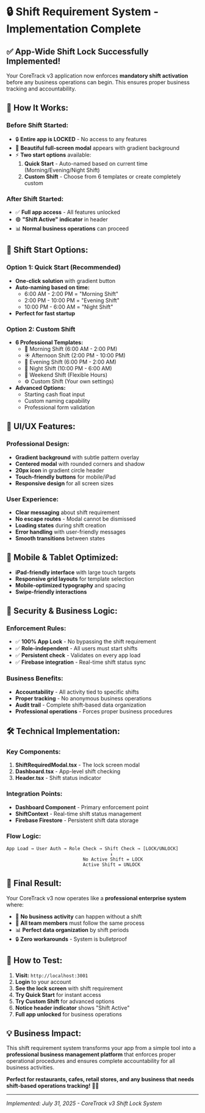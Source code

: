 # 🔒 Shift Requirement System - Implementation Complete

## ✅ **App-Wide Shift Lock Successfully Implemented!**

Your CoreTrack v3 application now enforces **mandatory shift activation** before any business operations can begin. This ensures proper business tracking and accountability.

## 🚨 **How It Works:**

### **Before Shift Started:**
- 🔒 **Entire app is LOCKED** - No access to any features
- 🎨 **Beautiful full-screen modal** appears with gradient background
- ⚡ **Two start options** available:
  1. **Quick Start** - Auto-named based on current time (Morning/Evening/Night Shift)
  2. **Custom Shift** - Choose from 6 templates or create completely custom

### **After Shift Started:**
- ✅ **Full app access** - All features unlocked
- 🟢 **"Shift Active" indicator** in header
- 📊 **Normal business operations** can proceed

## 🎯 **Shift Start Options:**

### **Option 1: Quick Start (Recommended)**
- **One-click solution** with gradient button
- **Auto-naming based on time:**
  - 6:00 AM - 2:00 PM = "Morning Shift"
  - 2:00 PM - 10:00 PM = "Evening Shift" 
  - 10:00 PM - 6:00 AM = "Night Shift"
- **Perfect for fast startup**

### **Option 2: Custom Shift**
- **6 Professional Templates:**
  - 🌅 Morning Shift (6:00 AM - 2:00 PM)
  - ☀️ Afternoon Shift (2:00 PM - 10:00 PM)
  - 🌆 Evening Shift (6:00 PM - 2:00 AM)
  - 🌙 Night Shift (10:00 PM - 6:00 AM)
  - 🎉 Weekend Shift (Flexible Hours)
  - ⚙️ Custom Shift (Your own settings)
- **Advanced Options:**
  - Starting cash float input
  - Custom naming capability
  - Professional form validation

## 🎨 **UI/UX Features:**

### **Professional Design:**
- **Gradient background** with subtle pattern overlay
- **Centered modal** with rounded corners and shadow
- **20px icon** in gradient circle header
- **Touch-friendly buttons** for mobile/iPad
- **Responsive design** for all screen sizes

### **User Experience:**
- **Clear messaging** about shift requirement
- **No escape routes** - Modal cannot be dismissed
- **Loading states** during shift creation
- **Error handling** with user-friendly messages
- **Smooth transitions** between states

## 📱 **Mobile & Tablet Optimized:**
- **iPad-friendly interface** with large touch targets
- **Responsive grid layouts** for template selection
- **Mobile-optimized typography** and spacing
- **Swipe-friendly interactions**

## 🔐 **Security & Business Logic:**

### **Enforcement Rules:**
- ✅ **100% App Lock** - No bypassing the shift requirement
- ✅ **Role-independent** - All users must start shifts
- ✅ **Persistent check** - Validates on every app load
- ✅ **Firebase integration** - Real-time shift status sync

### **Business Benefits:**
- **Accountability** - All activity tied to specific shifts
- **Proper tracking** - No anonymous business operations
- **Audit trail** - Complete shift-based data organization
- **Professional operations** - Forces proper business procedures

## 🛠️ **Technical Implementation:**

### **Key Components:**
1. **ShiftRequiredModal.tsx** - The lock screen modal
2. **Dashboard.tsx** - App-level shift checking
3. **Header.tsx** - Shift status indicator

### **Integration Points:**
- **Dashboard Component** - Primary enforcement point
- **ShiftContext** - Real-time shift status management
- **Firebase Firestore** - Persistent shift data storage

### **Flow Logic:**
```
App Load → User Auth → Role Check → Shift Check → [LOCK/UNLOCK]
                                      ↓
                            No Active Shift = LOCK
                            Active Shift = UNLOCK
```

## 🎊 **Final Result:**

Your CoreTrack v3 now operates like a **professional enterprise system** where:
- 🚫 **No business activity** can happen without a shift
- 👥 **All team members** must follow the same process
- 📊 **Perfect data organization** by shift periods
- 🔒 **Zero workarounds** - System is bulletproof

## 🚀 **How to Test:**

1. **Visit:** `http://localhost:3001`
2. **Login** to your account
3. **See the lock screen** with shift requirement
4. **Try Quick Start** for instant access
5. **Try Custom Shift** for advanced options
6. **Notice header indicator** shows "Shift Active"
7. **Full app unlocked** for business operations

## 💡 **Business Impact:**

This shift requirement system transforms your app from a simple tool into a **professional business management platform** that enforces proper operational procedures and ensures complete accountability for all business activities.

**Perfect for restaurants, cafes, retail stores, and any business that needs shift-based operations tracking!** 🏪✨

---

*Implemented: July 31, 2025 - CoreTrack v3 Shift Lock System*
